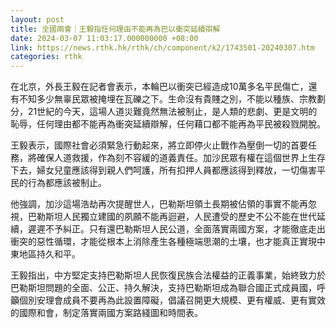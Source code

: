 ```yaml
---
layout: post
title: 全國兩會｜王毅指任何理由不能再為巴以衝突延續辯解
date: 2024-03-07 11:03:17.000000000 +08:00
link: https://news.rthk.hk/rthk/ch/component/k2/1743501-20240307.htm
categories: rthk
---
```


在北京，外長王毅在記者會表示，本輪巴以衝突已經造成10萬多名平民傷亡，還有不知多少無辜民眾被掩埋在瓦礫之下。生命沒有貴賤之別，不能以種族、宗教劃分，21世紀的今天，這場人道災難竟然無法被制止，是人類的悲劇、更是文明的恥辱，任何理由都不能再為衝突延續辯解，任何藉口都不能再為平民被殺戮開脫。

王毅表示，國際社會必須緊急行動起來，將立即停火止戰作為壓倒一切的首要任務，將確保人道救援，作為刻不容緩的道義責任。加沙民眾有權在這個世界上生存下去，婦女兒童應該得到親人們呵護，所有扣押人員都應該得到釋放，一切傷害平民的行為都應該被制止。

他強調，加沙這場浩劫再次提醒世人，巴勒斯坦領土長期被佔領的事實不能再忽視，巴勒斯坦人民獨立建國的夙願不能再迴避，人民遭受的歷史不公不能在世代延續，遲遲不予糾正。只有還巴勒斯坦人民公道，全面落實兩國方案，才能徹底走出衝突的惡性循環，才能從根本上消除產生各種極端思潮的土壤，也才能真正實現中東地區持久和平。

王毅指出，中方堅定支持巴勒斯坦人民恢復民族合法權益的正義事業，始終致力於巴勒斯坦問題的全面、公正、持久解決，支持巴勒斯坦成為聯合國正式成員國，呼籲個別安理會成員不要再為此設置障礙，倡議召開更大規模、更有權威、更有實效的國際和會，制定落實兩國方案路綫圖和時間表。
